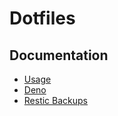 # Dotfiles

## Documentation

- [Usage](.bauke/Usage.md)
- [Deno](.bauke/Deno.md)
- [Restic Backups](.bauke/Restic%20Backups.md)
